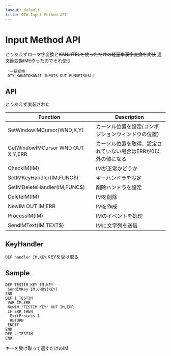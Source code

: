 ```yaml
---
layout: default
title: OTW Input Method API
---
```

# Input Method API
とりあえずローマ字変換と~~KANJITBLを使っただけの軽量単漢字変換を実装~~
連文節変換IME作ったのでそれ使う

```bas
 '一括変換
 OTY_KANATOKANJI INPUT$ OUT BUNSETSU$[]
```

## API

とりあえず実装された

|Function|Description|
|---|---|
|SetWindowIMCursor(WND,X,Y)|カーソル位置を設定(コンポジションウィンドウの位置)|
|GetWindowIMCursor WND OUT X,Y,ERR|カーソル位置を取得、設定されていない場合はERRが0以外の値になる|
|CheckIM(IM)|IMが正常かどうか|
|SetIMKeyHandler(IM,FUNC$)|キーハンドラを設定|
|SetIMDeleteHandler(IM,FUNC$)|削除ハンドラを設定|
|DeleteIM(IM)|IMを削除|
|NewIM OUT IM,ERR|IMを作成|
|ProcessIM(IM)|IMのイベントを処理|
|SendIMText(IM,TEXT$)|IMに文字列を送信|

## KeyHandler
`DEF handler IM,KEY`
KEYを受け取る

## Sample

```BAS
DEF TESTIM_KEY IM,KEY
 SendIMKey IM,CHR$(KEY)
END
DEF I_TESTIM
 VAR IM,ERR
 NewIM "TESTIM_KEY" OUT IM,ERR
 IF ERR THEN
  ExitProcess 1
  RETURN
 ENDIF
END
DEF L_TESTIM
END
```

キーを受け取って返すだけのIM
